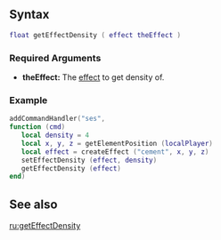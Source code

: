 Syntax
------

``` lua
float getEffectDensity ( effect theEffect )
```

### Required Arguments

-   **theEffect:** The [effect](/docs/effect.md "wikilink") to get density of.

### Example

``` Lua
addCommandHandler("ses", 
function (cmd)
   local density = 4
   local x, y, z = getElementPosition (localPlayer)
   local effect = createEffect ("cement", x, y, z)
   setEffectDensity (effect, density)
   getEffectDensity (effect)
end)
```

See also
--------

[ru:getEffectDensity](/docs/ru:geteffectdensity.md "wikilink")
